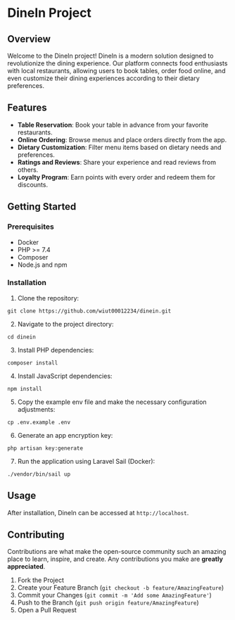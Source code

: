 # DineIn Project

## Overview

Welcome to the DineIn project! DineIn is a modern solution designed to revolutionize the dining experience. Our platform connects food enthusiasts with local restaurants, allowing users to book tables, order food online, and even customize their dining experiences according to their dietary preferences.

## Features

-   **Table Reservation**: Book your table in advance from your favorite restaurants.
-   **Online Ordering**: Browse menus and place orders directly from the app.
-   **Dietary Customization**: Filter menu items based on dietary needs and preferences.
-   **Ratings and Reviews**: Share your experience and read reviews from others.
-   **Loyalty Program**: Earn points with every order and redeem them for discounts.

## Getting Started

### Prerequisites

-   Docker
-   PHP >= 7.4
-   Composer
-   Node.js and npm

### Installation

1. Clone the repository:

```
git clone https://github.com/wiut00012234/dinein.git
```

2. Navigate to the project directory:

```
cd dinein
```

3. Install PHP dependencies:

```
composer install
```

4. Install JavaScript dependencies:

```
npm install
```

5. Copy the example env file and make the necessary configuration adjustments:

```
cp .env.example .env
```

6. Generate an app encryption key:

```
php artisan key:generate
```

7. Run the application using Laravel Sail (Docker):

```
./vendor/bin/sail up
```

## Usage

After installation, DineIn can be accessed at `http://localhost`.

## Contributing

Contributions are what make the open-source community such an amazing place to learn, inspire, and create. Any contributions you make are **greatly appreciated**.

1. Fork the Project
2. Create your Feature Branch (`git checkout -b feature/AmazingFeature`)
3. Commit your Changes (`git commit -m 'Add some AmazingFeature'`)
4. Push to the Branch (`git push origin feature/AmazingFeature`)
5. Open a Pull Request
